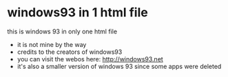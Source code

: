 # windows93 in 1 html file
this is windows 93 in only one html file
- it is not mine by the way
- credits to the creators of windows93
- you can visit the webos here: http://windows93.net
- it's also a smaller version of windows 93 since some apps were deleted
